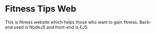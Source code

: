 # Fitness Tips Web
This is fitness website which helps those who want to gain fitness. Back-end used is NodeJS and front-end is EJS
